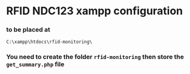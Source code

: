 # RFID NDC123 xampp configuration 


### to be placed at
```
C:\xampp\htdocs\rfid-monitoring\
```
### You need to create the folder ```rfid-monitoring``` then store the ```get_summary.php``` file